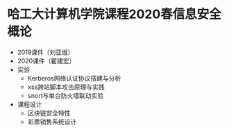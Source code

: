 # 哈工大计算机学院课程2020春信息安全概论

- 2019课件（刘亚维）
- 2020课件（翟建宏）
- 实验
	- Kerberos网络认证协议搭建与分析
	- xss跨站脚本攻击原理与实践
	- snort与单台防火墙联动实验
- 课程设计
	- 区块链安全特性
	- 彩票销售系统设计
